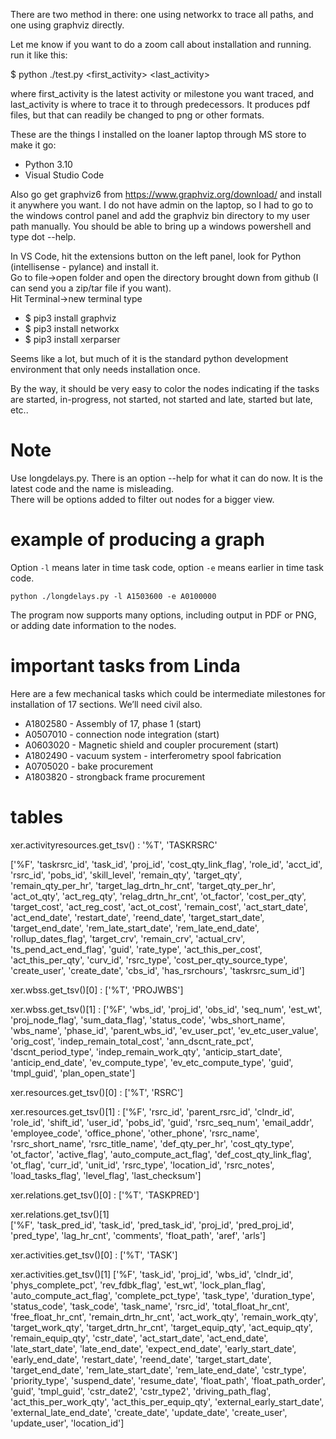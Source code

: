 There are two method in there: one using networkx to trace all paths, and one using graphviz directly.

Let me know if you want to do a zoom call about installation and running.
run it like this:

$ python ./test.py <first_activity> <last_activity>

where first_activity is the latest activity or milestone you want traced, and last_activity is where to trace it to through predecessors.
It produces pdf files, but that can readily be changed to png or other formats.

These are the things I installed on the loaner laptop through MS store to make it go:

 * Python 3.10
 * Visual Studio Code

Also go get graphviz6 from https://www.graphviz.org/download/ and install it anywhere you want.
I do not have admin on the laptop, so I had to go to the windows control panel and add the graphviz bin directory to my user path manually.
You should be able to bring up a windows powershell and type dot --help.

In VS Code, hit the extensions button on the left panel, look for Python (intellisense - pylance) and install it.  
Go to file->open folder and open the directory brought down from github (I can send you a zip/tar file if you want).  
Hit Terminal->new terminal
type 

 * $ pip3 install graphviz
 * $ pip3 install networkx
 * $ pip3 install xerparser

Seems like a lot, but much of it is the standard python development environment that only needs installation once. 

By the way, it should be very easy to color the nodes indicating if the tasks are started, in-progress, not started, not started and late, started but late, etc..

# Note

Use longdelays.py.   There is an option --help for what it can do now.
It is the latest code and the name is misleading.   
There will be options added to filter out nodes for a bigger view. 

# example of producing a graph

Option ```-l``` means later in time task code, option ```-e``` means earlier in time task code.

```
python ./longdelays.py -l A1503600 -e A0100000
```

The program now supports many options, including output in PDF or PNG, or adding date information to the nodes.

# important tasks from Linda

Here are a few mechanical tasks which could be intermediate milestones for installation of 17 sections.  We’ll need civil also.

* A1802580 - Assembly of 17, phase 1 (start)
* A0507010 - connection node integration (start)
* A0603020 - Magnetic shield and coupler procurement (start)
* A1802490 - vacuum system - interferometry spool fabrication
* A0705020 - bake procurement
* A1803820 - strongback frame procurement

# tables

xer.activityresources.get_tsv() : '%T', 'TASKRSRC'

['%F', 'taskrsrc_id', 'task_id', 'proj_id', 'cost_qty_link_flag', 'role_id', 'acct_id', 'rsrc_id', 'pobs_id', 'skill_level', 'remain_qty', 'target_qty', 'remain_qty_per_hr', 'target_lag_drtn_hr_cnt', 'target_qty_per_hr', 'act_ot_qty', 'act_reg_qty', 'relag_drtn_hr_cnt', 'ot_factor', 'cost_per_qty', 'target_cost', 'act_reg_cost', 'act_ot_cost', 'remain_cost', 'act_start_date', 'act_end_date', 'restart_date', 'reend_date', 'target_start_date', 'target_end_date', 'rem_late_start_date', 'rem_late_end_date', 'rollup_dates_flag', 'target_crv', 'remain_crv', 'actual_crv', 'ts_pend_act_end_flag', 'guid', 'rate_type', 'act_this_per_cost', 'act_this_per_qty', 'curv_id', 'rsrc_type', 'cost_per_qty_source_type', 'create_user', 'create_date', 'cbs_id', 'has_rsrchours', 'taskrsrc_sum_id']

xer.wbss.get_tsv()[0]  : ['%T', 'PROJWBS']

xer.wbss.get_tsv()[1] :
['%F', 'wbs_id', 'proj_id', 'obs_id', 'seq_num', 'est_wt', 'proj_node_flag', 'sum_data_flag', 'status_code', 'wbs_short_name', 'wbs_name', 'phase_id', 'parent_wbs_id', 'ev_user_pct', 'ev_etc_user_value', 'orig_cost', 'indep_remain_total_cost', 'ann_dscnt_rate_pct', 'dscnt_period_type', 'indep_remain_work_qty', 'anticip_start_date', 'anticip_end_date', 'ev_compute_type', 'ev_etc_compute_type', 'guid', 'tmpl_guid', 'plan_open_state']

xer.resources.get_tsv()[0] : ['%T', 'RSRC']

xer.resources.get_tsv()[1] : 
['%F', 'rsrc_id', 'parent_rsrc_id', 'clndr_id', 'role_id', 'shift_id', 'user_id', 'pobs_id', 'guid', 'rsrc_seq_num', 'email_addr', 'employee_code', 'office_phone', 'other_phone', 'rsrc_name', 'rsrc_short_name', 'rsrc_title_name', 'def_qty_per_hr', 'cost_qty_type', 'ot_factor', 'active_flag', 'auto_compute_act_flag', 'def_cost_qty_link_flag', 'ot_flag', 'curr_id', 'unit_id', 'rsrc_type', 'location_id', 'rsrc_notes', 'load_tasks_flag', 'level_flag', 'last_checksum']

xer.relations.get_tsv()[0] : ['%T', 'TASKPRED']

xer.relations.get_tsv()[1]  
['%F', 'task_pred_id', 'task_id', 'pred_task_id', 'proj_id', 'pred_proj_id', 'pred_type', 'lag_hr_cnt', 'comments', 'float_path', 'aref', 'arls']

xer.activities.get_tsv()[0] : ['%T', 'TASK']

xer.activities.get_tsv()[1] 
['%F', 'task_id', 'proj_id', 'wbs_id', 'clndr_id', 'phys_complete_pct', 'rev_fdbk_flag', 'est_wt', 'lock_plan_flag', 'auto_compute_act_flag', 'complete_pct_type', 'task_type', 'duration_type', 
'status_code', 'task_code', 'task_name', 'rsrc_id', 'total_float_hr_cnt', 'free_float_hr_cnt', 'remain_drtn_hr_cnt', 'act_work_qty', 'remain_work_qty', 'target_work_qty', 'target_drtn_hr_cnt', 
'target_equip_qty', 'act_equip_qty', 'remain_equip_qty', 'cstr_date', 'act_start_date', 'act_end_date', 'late_start_date', 'late_end_date', 'expect_end_date', 'early_start_date', 'early_end_date', 'restart_date', 'reend_date', 'target_start_date', 'target_end_date', 'rem_late_start_date', 'rem_late_end_date', 'cstr_type', 'priority_type', 'suspend_date', 'resume_date', 'float_path', 
'float_path_order', 'guid', 'tmpl_guid', 'cstr_date2', 'cstr_type2', 'driving_path_flag', 'act_this_per_work_qty', 'act_this_per_equip_qty', 'external_early_start_date', 'external_late_end_date', 'create_date', 'update_date', 'create_user', 'update_user', 'location_id']

